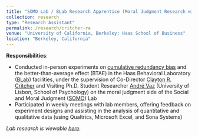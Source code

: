 ```yaml
---
title: "SOMO Lab / BLab Research Apprentice (Moral Judgment Research with Co-Director Clayton R. Critcher) (_January 2022 - December 2022_)"
collection: research
type: "Research Assistant"
permalink: /research/critcher-ra
venue: "University of California, Berkeley: Haas School of Business"
location: "Berkeley, California"
---
```


__Responsibilities__:
- Conducted in-person experiments on [cumulative redundancy bias](https://www.researchgate.net/publication/364098141_A_Watched_Pot_Seems_Slow_to_Boil_Why_Frequent_Monitoring_Decreases_Perception_of_Progress) and the better-than-average effect (BTAE) in the Haas Behavioral Laboratory ([BLab](https://haas.berkeley.edu/behavioral-lab/)) facilities, under the supervision of Co-Director [Clayton R. Critcher](http://claytoncritcher.squarespace.com/) and Visiting Ph.D. Student Researcher [André Vaz](https://www.researchgate.net/profile/Andre-Vaz-9) (University of Lisbon, School of Psychology) on the moral judgment side of the Social and Moral Judgment ([SOMO](https://www.somolab.org/)) Lab
- Participated in weekly meetings with lab members, offering feedback on experiment designs and assisting in the analysis of quantitative and qualitative data (using Qualtrics, Microsoft Excel, and Sona Systems)

_Lab research is viewable [here](https://www.somolab.org/overview)._
